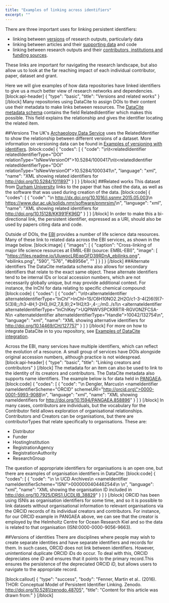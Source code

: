 ```yaml
---
title: "Examples of linking across identifiers"
excerpt: ""
---
```

There are three important uses for linking persistent identifiers:
  * linking between [versions](#section-versions) of research outputs, particularly data
  * linking between articles and their [supporting data](#section-related-works) and code
  * linking between research outputs and their [contributors, institutions and funding sources](#section-linking-creators-and-contributors).

These links are important for navigating the research landscape, but also allow us to look at the far reaching impact of each individual contributor, paper, dataset and grant.

Here we will give examples of how data repositories have linked identifiers to give us a much better view of research networks and dependencies.
[block:api-header]
{
  "type": "basic",
  "title": "Versions and related works"
}
[/block]
Many repositories using DataCite to assign DOIs to their content use their metadata to make links between resources. The [DataCite metadata schema](doc:datacite-metadata-schema) contains the field RelatedIdentifier which makes this possible. This field explains the relationship and gives the identifier locating the related item.

##Versions
The UK's [Archaeology Data Service](http://archaeologydataservice.ac.uk) uses the RelatedIdentifier to show the relationship between different versions of a dataset. More information on versioning data can be found in [Examples of versioning with identifiers](doc:examples-of-versioning-with-identifiers).
[block:code]
{
  "codes": [
    {
      "code": "<relatedIdentifiers>\n\t<relatedIdentifier relatedIdentifierType=\"DOI\" relationType=\"IsNewVersionOf\">10.5284/1000417</relatedIdentifier>\n\t<relatedIdentifier relatedIdentifierType=\"DOI\" relationType=\"IsNewVersionOf\">10.5284/1000341</relatedIdentifier>\n</relatedIdentifiers>",
      "language": "xml",
      "name": "XML showing related identifiers for http://doi.org/10.5284/1011897"
    }
  ]
}
[/block]
##Related works
This dataset from [Durham University](http://durham.ac.uk) links to the paper that has cited the data, as well as the software that was used during creation of the data.
[block:code]
{
  "codes": [
    {
      "code": "<relatedIdentifiers>\n    <relatedIdentifier relatedIdentifierType='URL' relationType='IsCitedBy'>http://dx.doi.org/10.1016/j.ssnmr.2015.05.003</relatedIdentifier>\n    <relatedIdentifier relatedIdentifierType='URL' relationType='Cites'>https://www.dur.ac.uk/solids.nmr/software/pnmrsim/</relatedIdentifier>\n</relatedIdentifiers>",
      "language": "xml",
      "name": "XML showing related identifiers for http://doi.org/10.15128/KK991FK96D"
    }
  ]
}
[/block]
In order to make this a bi-directional link, the persistent identifier, expressed as a URI, should also be used by papers citing data and code.

Outside of DOIs, the [EBI](http://www.ebi.ac.uk) provides a number of life science data resources. Many of these link to related data across the EBI services, as shown in the image below.
[block:image]
{
  "images": [
    {
      "caption": "Cross-linking of major life science resources at EMBL-EBI (source: EMBL-EBI)",
      "image": [
        "https://files.readme.io/UIuwpcLREqpGFD39RDnA_ebilinks.png",
        "ebilinks.png",
        "590",
        "576",
        "#b8956e",
        ""
      ]
    }
  ]
}
[/block]
##Alternate identifiers
The DataCite metadata schema also allows for secondary identifiers that relate to the exact same object. These alternate identifiers tend to be internal IDs or local accession numbers, which are not necessarily globally unique, but may provide additional context. For instance, the InChI for data relating to specific chemical compound:
[block:code]
{
  "codes": [
    {
      "code": "<alternateIdentifiers>\n\t<alternateIdentifier alternateIdentifierType=\"InChI\">InChI=1S/C6H10NO2.2H2O/c1-3-4(2)6(9)7-5(3)8;;/h3-4H,1-2H3,(H2,7,8,9);2*1H2/t3-,4-;;/m0../s1</alternateIdentifier>\n  <alternateIdentifier alternateIdentifierType=\"InChIKey\">UQPNWVSPCKRRTR-RGVONZFCSA-N</alternateIdentifier>\n  <alternateIdentifier alternateIdentifierType=\"Handle\">10042/132754</alternateIdentifier>\n</alternateIdentifiers>",
      "language": "xml",
      "name": "XML showing alternative identifiers for http://doi.org/10.14469/CH/127757"
    }
  ]
}
[/block]
For more on how to integrate DataCite in to you repository, see [Examples of DataCite integration](doc:examples-of-datacite-integration-1).

Across the EBI, many services have multiple identifiers, which can reflect the evolution of a resource. A small group of services have DOIs alongside original accession numbers, although practice is not widespread.
[block:api-header]
{
  "type": "basic",
  "title": "Linking creators and contributors"
}
[/block]
The metadata for an item can also be used to link to the identity of its creators and contributors. The DataCite metadata also supports name identifiers. The example below is for data held in [PANGAEA](https://www.pangaea.de/).
[block:code]
{
  "codes": [
    {
      "code": "<creator>\n  <creatorName>Dengler, Marcus</creatorName>\n  <nameIdentifier nameIdentifierScheme=\"ORCID\" schemeURI=\"http://orcid.org\">0000-0001-5993-9088</nameIdentifier>\n</creator>",
      "language": "xml",
      "name": "XML showing nameIdentifiers for http://doi.org/10.1594/PANGAEA.858896"
    }
  ]
}
[/block]
In many cases, contributors are individuals, but the vocabulary for the Contributor field allows exploration of organisational relationships. Contributors and Creators can be organisations, but there are contributorTypes that relate specifically to organisations. These are:
  * Distributor
  * Funder
  * HostingInstitution
  * RegistrationAgency
  * RegistrationAuthority
  * ResearchGroup

The question of appropriate identifiers for organisations is an open one, but there are examples of organisation identifiers in DataCite:
[block:code]
{
  "codes": [
    {
      "code": "<creators>\n    <creator>\n      <creatorName>UCD Archives</creatorName>\n      <nameIdentifier nameIdentifierScheme=\"ISNI\">0000000404462544</nameIdentifier>\n    </creator>\n</creators>",
      "language": "xml",
      "name": "XML showing the organisation ID included in http://doi.org/10.7925/DRS1.UCDLIB_38829"
    }
  ]
}
[/block]
ORCID has been using ISNIs as organisation identifiers for some time, and so it is possible to link datasets without organisational information to relevant organisations via the ORCID records of its individual creators and contributors. For instance, for our ORCID example in PANGAEA above, we can see that the creator is employed by the Helmholtz Centre for Ocean Research Kiel and so the data is related to that organisation (ISNI:0000-0000-9056-9663). 

##Versions of identities
There are disciplines where people may wish to create separate identities and have separate identifiers and records for them. In such cases, ORCID does not link between identifiers. However, unintentional duplicate ORCID iDs do occur. To deal with this, ORCID depreciates one iD and ensures that it points to the primary record.This ensures the persistence of the depreciated ORCID iD, but allows users to navigate to the appropriate record.


[block:callout]
{
  "type": "success",
  "body": "Fenner, Martin et al.. (2016). THOR: Conceptual Model of Persistent Identifier Linking. Zenodo. http://doi.org/10.5281/zenodo.48705",
  "title": "Content for this article was drawn from:"
}
[/block]